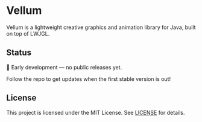 # Vellum

Vellum is a lightweight creative graphics and animation library for Java, built on top of LWJGL.

## Status

🚧 Early development — no public releases yet.

Follow the repo to get updates when the first stable version is out!

## License

This project is licensed under the MIT License. See [LICENSE](LICENSE) for details.
